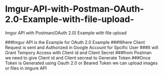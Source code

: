 # Imgur-API-with-Postman-OAuth-2.0-Example-with-file-upload-
Imgur API with Postman(OAuth 2.0) Example with file upload

###Imgur API is the Example for OAuth 2.0 Example
###Where Client Request is sent and Authorized in Google Account for Spcific User
###It will Grant Tempory Access with Client id and Client Secret
###from Postman we need to give Client id and Client secreat to Generate Token
###Once Token is Generated using Oauth 2.0 or Beared Token we can upload images or files in imgure API
